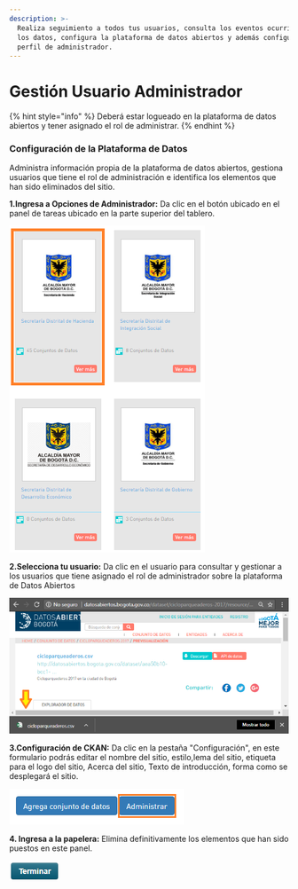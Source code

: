 ```yaml
---
description: >-
  Realiza seguimiento a todos tus usuarios, consulta los eventos ocurridos con
  los datos, configura la plataforma de datos abiertos y además configura tu
  perfil de administrador.
---
```


# Gestión Usuario Administrador

{% hint style="info" %}
Deberá estar logueado en la plataforma de datos abiertos y tener asignado el rol de administrar.
{% endhint %}

### Configuración de la Plataforma de Datos

Administra información propia de la plataforma de datos abiertos, gestiona usuarios que tiene el rol de administración e identifica los elementos que han sido eliminados del sitio.

**1.Ingresa a Opciones de Administrador:** Da clic en el botón ubicado en el panel de tareas ubicado en la parte superior del tablero.

![](../.gitbook/assets/image%20%28183%29.png)

 **2.Selecciona tu usuario:** Da clic en el usuario para consultar y gestionar a los usuarios que tiene asignado el rol de administrador sobre la plataforma de Datos Abiertos   

![](../.gitbook/assets/image%20%28119%29.png)

**3.Configuración de CKAN:** Da clic en la pestaña "Configuración", en este formulario podrás editar el nombre del sitio, estilo,lema del sitio, etiqueta para el logo del sitio, Acerca del sitio, Texto de introducción, forma como se desplegará el sitio.

![](../.gitbook/assets/image%20%2844%29.png)

**4. Ingresa a la papelera:** Elimina definitivamente los elementos que han sido puestos en este panel.

![](../.gitbook/assets/image%20%2850%29.png)

 





